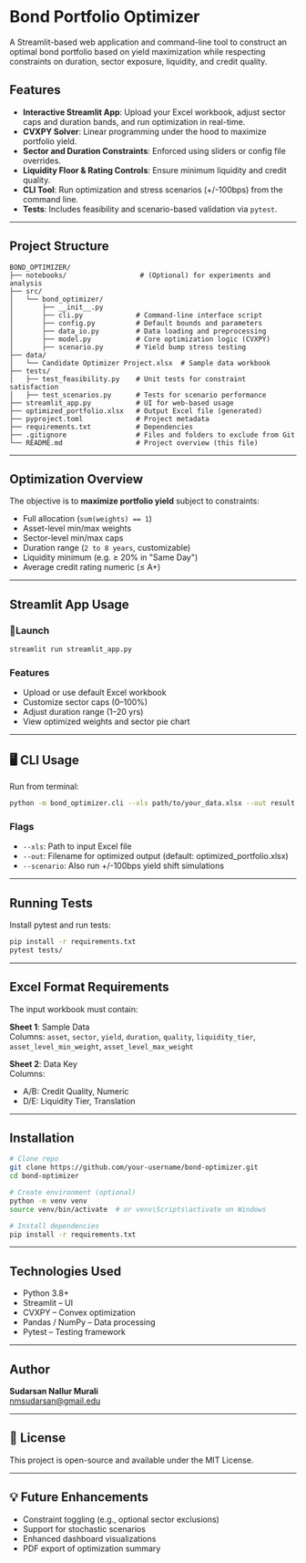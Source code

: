 
# Bond Portfolio Optimizer

A Streamlit-based web application and command-line tool to construct an optimal bond portfolio based on yield maximization while respecting constraints on duration, sector exposure, liquidity, and credit quality.

##  Features

- **Interactive Streamlit App**: Upload your Excel workbook, adjust sector caps and duration bands, and run optimization in real-time.
- **CVXPY Solver**: Linear programming under the hood to maximize portfolio yield.
- **Sector and Duration Constraints**: Enforced using sliders or config file overrides.
- **Liquidity Floor & Rating Controls**: Ensure minimum liquidity and credit quality.
- **CLI Tool**: Run optimization and stress scenarios (+/-100bps) from the command line.
- **Tests**: Includes feasibility and scenario-based validation via `pytest`.

---

##  Project Structure

```
BOND_OPTIMIZER/
├── notebooks/                  # (Optional) for experiments and analysis
├── src/
│   └── bond_optimizer/
│       ├── __init__.py
│       ├── cli.py             # Command-line interface script
│       ├── config.py          # Default bounds and parameters
│       ├── data_io.py         # Data loading and preprocessing
│       ├── model.py           # Core optimization logic (CVXPY)
│       ├── scenario.py        # Yield bump stress testing
├── data/
│   └── Candidate Optimizer Project.xlsx  # Sample data workbook
├── tests/
│   ├── test_feasibility.py    # Unit tests for constraint satisfaction
│   ├── test_scenarios.py      # Tests for scenario performance
├── streamlit_app.py           # UI for web-based usage
├── optimized_portfolio.xlsx   # Output Excel file (generated)
├── pyproject.toml             # Project metadata
├── requirements.txt           # Dependencies
├── .gitignore                 # Files and folders to exclude from Git
└── README.md                  # Project overview (this file)
```

---

##  Optimization Overview

The objective is to **maximize portfolio yield** subject to constraints:

- Full allocation (`sum(weights) == 1`)
- Asset-level min/max weights
- Sector-level min/max caps
- Duration range (`2 to 8 years`, customizable)
- Liquidity minimum (e.g. ≥ 20% in "Same Day")
- Average credit rating numeric (≤ A+)

---

##  Streamlit App Usage

### 🔧Launch

```bash
streamlit run streamlit_app.py
```

###  Features

- Upload or use default Excel workbook
- Customize sector caps (0–100%)
- Adjust duration range (1–20 yrs)
- View optimized weights and sector pie chart

---

## 🖥 CLI Usage

Run from terminal:

```bash
python -m bond_optimizer.cli --xls path/to/your_data.xlsx --out result.xlsx --scenario
```

### Flags

- `--xls`: Path to input Excel file
- `--out`: Filename for optimized output (default: optimized_portfolio.xlsx)
- `--scenario`: Also run +/-100bps yield shift simulations

---

##  Running Tests

Install pytest and run tests:

```bash
pip install -r requirements.txt
pytest tests/
```

---

##  Excel Format Requirements

The input workbook must contain:

**Sheet 1**: Sample Data  
Columns: `asset`, `sector`, `yield`, `duration`, `quality`, `liquidity_tier`, `asset_level_min_weight`, `asset_level_max_weight`

**Sheet 2**: Data Key  
Columns:  
- A/B: Credit Quality, Numeric  
- D/E: Liquidity Tier, Translation  

---

##  Installation

```bash
# Clone repo
git clone https://github.com/your-username/bond-optimizer.git
cd bond-optimizer

# Create environment (optional)
python -m venv venv
source venv/bin/activate  # or venv\Scripts\activate on Windows

# Install dependencies
pip install -r requirements.txt
```

---

##  Technologies Used

- Python 3.8+
- Streamlit – UI
- CVXPY – Convex optimization
- Pandas / NumPy – Data processing
- Pytest – Testing framework

---

##  Author

**Sudarsan Nallur Murali**  
 nmsudarsan@gmail.edu

---

## 📜 License

This project is open-source and available under the MIT License.

---

## 💡 Future Enhancements

- Constraint toggling (e.g., optional sector exclusions)
- Support for stochastic scenarios
- Enhanced dashboard visualizations
- PDF export of optimization summary
